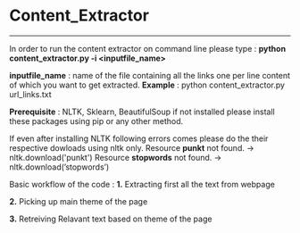 # Content_Extractor

***********************************************************************************************************************

In order to run the content extractor on command line please type :
**python content_extractor.py -i <inputfile_name>**

**inputfile_name** : name of the file containing all the links one per line content of which you want to get extracted.
**Example** : python content_extractor.py url_links.txt

**Prerequisite** : NLTK, Sklearn, BeautifulSoup if not installed please install these packages using pip or any other method.

If even after installing NLTK following errors comes please do the their respective dowloads using nltk only.
Resource **punkt** not found.
  -> nltk.download('punkt')
Resource **stopwords** not found.
  -> nltk.download(’stopwords’)
  
Basic workflow of the code :
**1.** Extracting first all the text from webpage

**2.** Picking up main theme of the page

**3.** Retreiving Relavant text based on theme of the page


